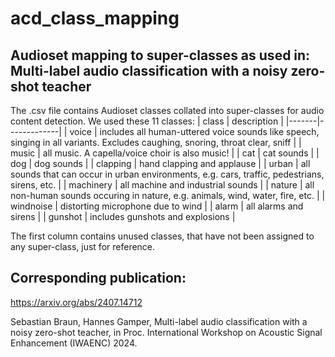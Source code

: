 # acd_class_mapping
## Audioset mapping to super-classes as used in: Multi-label audio classification with a noisy zero-shot teacher

The .csv file contains Audioset classes collated into super-classes for audio content detection. We used these 11 classes:
| class | description |
|-------|-------------|
| voice | includes all human-uttered voice sounds like speech, singing in all variants. Excludes caughing, snoring, throat clear, sniff |
| music | all music. A capella/voice choir is also music! |
| cat | cat sounds |
| dog | dog sounds |
| clapping | hand clapping and applause | 
| urban | all sounds that can occur in urban environments, e.g. cars, traffic, pedestrians, sirens, etc. |
| machinery | all machine and industrial sounds |
| nature | all non-human sounds occuring in nature, e.g. animals, wind, water, fire, etc. |
| windnoise | distorting microphone due to wind |
| alarm | all alarms and sirens |
| gunshot | includes gunshots and explosions |

The first column contains unused classes, that have not been assigned to any super-class, just for reference.

## Corresponding publication: 
https://arxiv.org/abs/2407.14712

Sebastian Braun, Hannes Gamper, Multi-label audio classification with a noisy zero-shot teacher, in Proc. International Workshop on Acoustic Signal Enhancement (IWAENC) 2024.
